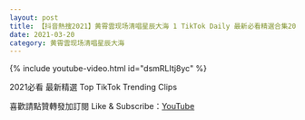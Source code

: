 ```yaml
---
layout: post
title: 【抖音熱搜2021】黄霄雲现场清唱星辰大海 1 TikTok Daily 最新必看精選合集2021 03 20
date: 2021-03-20
category: 黄霄雲现场清唱星辰大海
---
```


{% include youtube-video.html id="dsmRLItj8yc" %}

2021必看 最新精選 Top TikTok Trending Clips

喜歡請點贊轉發加訂閱 Like & Subscribe：[YouTube](https://www.youtube.com/channel/UCAoR7VcanIPd04uEq_GIylA/videos)

